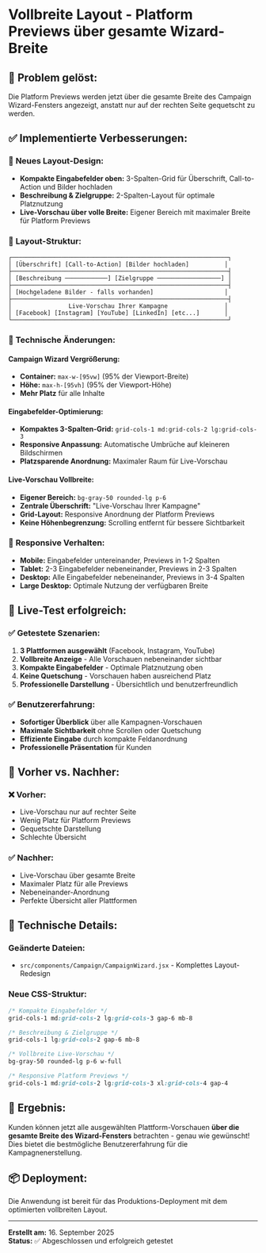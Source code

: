 # Vollbreite Layout - Platform Previews über gesamte Wizard-Breite

## 🎯 **Problem gelöst:**
Die Platform Previews werden jetzt über die gesamte Breite des Campaign Wizard-Fensters angezeigt, anstatt nur auf der rechten Seite gequetscht zu werden.

## ✅ **Implementierte Verbesserungen:**

### 📐 **Neues Layout-Design:**
- **Kompakte Eingabefelder oben:** 3-Spalten-Grid für Überschrift, Call-to-Action und Bilder hochladen
- **Beschreibung & Zielgruppe:** 2-Spalten-Layout für optimale Platznutzung
- **Live-Vorschau über volle Breite:** Eigener Bereich mit maximaler Breite für Platform Previews

### 🎨 **Layout-Struktur:**
```
┌─────────────────────────────────────────────────────────────┐
│ [Überschrift] [Call-to-Action] [Bilder hochladen]          │
├─────────────────────────────────────────────────────────────┤
│ [Beschreibung ────────────] [Zielgruppe ──────────────────] │
├─────────────────────────────────────────────────────────────┤
│ [Hochgeladene Bilder - falls vorhanden]                    │
├─────────────────────────────────────────────────────────────┤
│                Live-Vorschau Ihrer Kampagne                │
│ [Facebook] [Instagram] [YouTube] [LinkedIn] [etc...]       │
└─────────────────────────────────────────────────────────────┘
```

### 🔧 **Technische Änderungen:**

#### **Campaign Wizard Vergrößerung:**
- **Container:** `max-w-[95vw]` (95% der Viewport-Breite)
- **Höhe:** `max-h-[95vh]` (95% der Viewport-Höhe)
- **Mehr Platz** für alle Inhalte

#### **Eingabefelder-Optimierung:**
- **Kompaktes 3-Spalten-Grid:** `grid-cols-1 md:grid-cols-2 lg:grid-cols-3`
- **Responsive Anpassung:** Automatische Umbrüche auf kleineren Bildschirmen
- **Platzsparende Anordnung:** Maximaler Raum für Live-Vorschau

#### **Live-Vorschau Vollbreite:**
- **Eigener Bereich:** `bg-gray-50 rounded-lg p-6`
- **Zentrale Überschrift:** "Live-Vorschau Ihrer Kampagne"
- **Grid-Layout:** Responsive Anordnung der Platform Previews
- **Keine Höhenbegrenzung:** Scrolling entfernt für bessere Sichtbarkeit

### 📱 **Responsive Verhalten:**
- **Mobile:** Eingabefelder untereinander, Previews in 1-2 Spalten
- **Tablet:** 2-3 Eingabefelder nebeneinander, Previews in 2-3 Spalten
- **Desktop:** Alle Eingabefelder nebeneinander, Previews in 3-4 Spalten
- **Large Desktop:** Optimale Nutzung der verfügbaren Breite

## 🧪 **Live-Test erfolgreich:**

### ✅ **Getestete Szenarien:**
1. **3 Plattformen ausgewählt** (Facebook, Instagram, YouTube)
2. **Vollbreite Anzeige** - Alle Vorschauen nebeneinander sichtbar
3. **Kompakte Eingabefelder** - Optimale Platznutzung oben
4. **Keine Quetschung** - Vorschauen haben ausreichend Platz
5. **Professionelle Darstellung** - Übersichtlich und benutzerfreundlich

### ✅ **Benutzererfahrung:**
- **Sofortiger Überblick** über alle Kampagnen-Vorschauen
- **Maximale Sichtbarkeit** ohne Scrollen oder Quetschung
- **Effiziente Eingabe** durch kompakte Feldanordnung
- **Professionelle Präsentation** für Kunden

## 🎯 **Vorher vs. Nachher:**

### ❌ **Vorher:**
- Live-Vorschau nur auf rechter Seite
- Wenig Platz für Platform Previews
- Gequetschte Darstellung
- Schlechte Übersicht

### ✅ **Nachher:**
- Live-Vorschau über gesamte Breite
- Maximaler Platz für alle Previews
- Nebeneinander-Anordnung
- Perfekte Übersicht aller Plattformen

## 🚀 **Technische Details:**

### **Geänderte Dateien:**
- `src/components/Campaign/CampaignWizard.jsx` - Komplettes Layout-Redesign

### **Neue CSS-Struktur:**
```css
/* Kompakte Eingabefelder */
grid-cols-1 md:grid-cols-2 lg:grid-cols-3 gap-6 mb-8

/* Beschreibung & Zielgruppe */
grid-cols-1 lg:grid-cols-2 gap-6 mb-8

/* Vollbreite Live-Vorschau */
bg-gray-50 rounded-lg p-6 w-full

/* Responsive Platform Previews */
grid-cols-1 md:grid-cols-2 lg:grid-cols-3 xl:grid-cols-4 gap-4
```

## 🎯 **Ergebnis:**
Kunden können jetzt alle ausgewählten Plattform-Vorschauen **über die gesamte Breite des Wizard-Fensters** betrachten - genau wie gewünscht! Dies bietet die bestmögliche Benutzererfahrung für die Kampagnenerstellung.

## 📦 **Deployment:**
Die Anwendung ist bereit für das Produktions-Deployment mit dem optimierten vollbreiten Layout.

---
**Erstellt am:** 16. September 2025  
**Status:** ✅ Abgeschlossen und erfolgreich getestet
